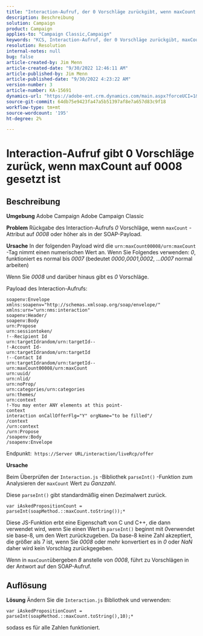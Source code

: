 ```yaml
---
title: "Interaction-Aufruf, der 0 Vorschläge zurückgibt, wenn maxCount auf 0008 gesetzt ist"
description: Beschreibung
solution: Campaign
product: Campaign
applies-to: "Campaign Classic,Campaign"
keywords: "KCS, Interaction-Aufruf, der 0 Vorschläge zurückgibt, maxCount-Attribut, 0008, SOAP-Payload, Adobe Campaign, Adobe Campaign Classic"
resolution: Resolution
internal-notes: null
bug: false
article-created-by: Jim Menn
article-created-date: "9/30/2022 12:46:11 AM"
article-published-by: Jim Menn
article-published-date: "9/30/2022 4:23:22 AM"
version-number: 3
article-number: KA-15691
dynamics-url: "https://adobe-ent.crm.dynamics.com/main.aspx?forceUCI=1&pagetype=entityrecord&etn=knowledgearticle&id=178a6d43-5940-ed11-9db1-0022480866ad"
source-git-commit: 64db75e9423fa47a5b51397af8e7a657d83c9f18
workflow-type: tm+mt
source-wordcount: '195'
ht-degree: 2%

---
```


# Interaction-Aufruf gibt 0 Vorschläge zurück, wenn maxCount auf 0008 gesetzt ist

## Beschreibung


<b>Umgebung</b>
Adobe Campaign Adobe Campaign Classic

<b>Problem</b>
Rückgabe des Interaction-Aufrufs *0* Vorschläge, wenn `maxCount` -Attribut auf *0008* oder höher als in der SOAP-Payload.

<b>Ursache</b>
In der folgenden Payload wird die `urn:maxCount00008/urn:maxCount` -Tag nimmt einen numerischen Wert an.
Wenn Sie Folgendes verwenden: *0*, funktioniert es normal bis *0007* (bedeutet *0000*,*0001*,*0002*, ...*0007* normal arbeiten)

Wenn Sie *0008* und darüber hinaus gibt es *0* Vorschläge.

Payload des Interaction-Aufrufs:


```
soapenv:Envelope xmlns:soapenv="http://schemas.xmlsoap.org/soap/envelope/" xmlns:urn="urn:nms:interaction"
soapenv:Header/
soapenv:Body
urn:Propose
urn:sessiontoken/
!--Recipient Id
urn:targetIdrandom/urn:targetId--
!-Account Id-
urn:targetIdrandom/urn:targetId
!--Contact Id
urn:targetIdrandom/urn:targetId--
urn:maxCount00008/urn:maxCount
urn:uuid/
urn:nlid/
urn:noProp/
urn:categories/urn:categories
urn:themes/
urn:context
!-You may enter ANY elements at this point-
context
interaction onCallOfferFlg="Y" orgName="to be filled"/
/context
/urn:context
/urn:Propose
/soapenv:Body
/soapenv:Envelope
```




Endpunkt: 
`https://Server URL/interaction/liveRcp/offer`

<b>Ursache</b>

Beim Überprüfen der `Interaction.js` -Bibliothek `parseInt()` -Funktion zum Analysieren der `maxCount` Wert zu *Ganzzahl*.

Diese `parseInt()` gibt standardmäßig einen Dezimalwert zurück.


```
var iAskedPropositionCount = parseInt(soapMethod.::maxCount.toString());*
```


Diese JS-Funktion erbt eine Eigenschaft von C und C++, die dann verwendet wird, wenn Sie einen Wert in `parseInt()` beginnt mit *0*verwendet sie base-8, um den Wert zurückzugeben.
Da base-8 keine Zahl akzeptiert, die größer als 7 ist, wenn Sie *0008* oder mehr konvertiert es in *0* oder *NaN* daher wird kein Vorschlag zurückgegeben.

Wenn in `maxCount`übergeben *8* anstelle von *0008*, führt zu Vorschlägen in der Antwort auf den SOAP-Aufruf.


## Auflösung


<b>Lösung</b>
Ändern Sie die `Interaction.js` Bibliothek und verwenden:




```
var iAskedPropositionCount = parseInt(soapMethod.::maxCount.toString(),10);*
```




sodass es für alle Zahlen funktioniert.
